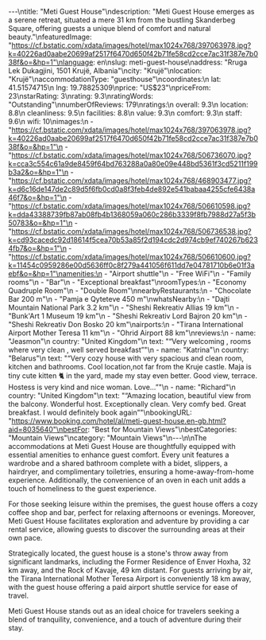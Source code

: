 ---\ntitle: "Meti Guest House"\ndescription: "Meti Guest House emerges as a serene retreat, situated a mere 31 km from the bustling Skanderbeg Square, offering guests a unique blend of comfort and natural beauty."\nfeaturedImage: "https://cf.bstatic.com/xdata/images/hotel/max1024x768/397063978.jpg?k=40226ad0aabe20699af2517f6470d650f42b71fe58cd2cce7ac31f387e7b038f&o=&hp=1"\nlanguage: en\nslug: meti-guest-house\naddress: "Rruga Lek Dukagjini, 1501 Krujë, Albania"\ncity: "Krujë"\nlocation: "Krujë"\naccommodationType: "guesthouse"\ncoordinates:\n  lat: 41.51574715\n  lng: 19.78825309\nprice: "US$23"\npriceFrom: 23\nstarRating: 3\nrating: 9.3\nratingWords: "Outstanding"\nnumberOfReviews: 179\nratings:\n  overall: 9.3\n  location: 8.8\n  cleanliness: 9.5\n  facilities: 8.8\n  value: 9.3\n  comfort: 9.3\n  staff: 9.6\n  wifi: 10\nimages:\n  - "https://cf.bstatic.com/xdata/images/hotel/max1024x768/397063978.jpg?k=40226ad0aabe20699af2517f6470d650f42b71fe58cd2cce7ac31f387e7b038f&o=&hp=1"\n  - "https://cf.bstatic.com/xdata/images/hotel/max1024x768/506736070.jpg?k=cca3c554c61a9de8459f64bd763288a0a80e09e448bd5361f3cd5211f199b3a2&o=&hp=1"\n  - "https://cf.bstatic.com/xdata/images/hotel/max1024x768/468903477.jpg?k=d6c16de147de2c89d5f6fb0cd0a8f3feb4de892e541babaa4255cfe6438a46f7&o=&hp=1"\n  - "https://cf.bstatic.com/xdata/images/hotel/max1024x768/506610598.jpg?k=dda43388739fb87ab08fb4b1368059a060c286b3339f8fb7988d27a5f3b50783&o=&hp=1"\n  - "https://cf.bstatic.com/xdata/images/hotel/max1024x768/506736538.jpg?k=cd93cacedc92d18614f5cea70b53a85f2d194cdc2d974cb9ef740267b6234fb7&o=&hp=1"\n  - "https://cf.bstatic.com/xdata/images/hotel/max1024x768/506610600.jpg?k=11454c0959286e00d5636ff0c8f279a441056f611dd7e04781710b6e01f3aebf&o=&hp=1"\namenities:\n  - "Airport shuttle"\n  - "Free WiFi"\n  - "Family rooms"\n  - "Bar"\n  - "Exceptional breakfast"\nroomTypes:\n  - "Economy Quadruple Room"\n  - "Double Room"\nnearbyRestaurants:\n  - "Chocolate Bar 200 m"\n  - "Pamja e Qyteteve 450 m"\nwhatsNearby:\n  - "Dajti Mountain National Park 3.2 km"\n  - "Sheshi Rekreativ Allias 19 km"\n  - "Bunk'Art 1 Museum 19 km"\n  - "Sheshi Rekreativ Lord Bajron 20 km"\n  - "Sheshi Rekreativ Don Bosko 20 km"\nairports:\n  - "Tirana International Airport Mother Teresa 11 km"\n  - "Ohrid Airport 88 km"\nreviews:\n  - name: "Jeasmon"\n    country: "United Kingdom"\n    text: "“Very welcoming , rooms where very clean , well served breakfast”"\n  - name: "Katrina"\n    country: "Belarus"\n    text: "“Very cozy house with very spacious and clean room, kitchen and bathrooms. Cool location,not far from the Kruje castle. Maja is tiny cute kitten 🐈 in the yard, made my stay even better. Good view, terrace. Hostess is very kind and nice woman. Love...”"\n  - name: "Richard"\n    country: "United Kingdom"\n    text: "“Amazing location, beautiful view from the balcony. Wonderful host. Exceptionally clean. Very comfy bed. Great breakfast. I would definitely book again”"\nbookingURL: "https://www.booking.com/hotel/al/meti-guest-house.en-gb.html?aid=8035640"\nbestFor: "Best for Mountain Views"\nbestCategories: "Mountain Views"\ncategory: "Mountain Views"\n---\n\nThe accommodations at Meti Guest House are thoughtfully equipped with essential amenities to enhance guest comfort. Every unit features a wardrobe and a shared bathroom complete with a bidet, slippers, a hairdryer, and complimentary toiletries, ensuring a home-away-from-home experience. Additionally, the convenience of an oven in each unit adds a touch of homeliness to the guest experience.

For those seeking leisure within the premises, the guest house offers a cozy coffee shop and bar, perfect for relaxing afternoons or evenings. Moreover, Meti Guest House facilitates exploration and adventure by providing a car rental service, allowing guests to discover the surrounding areas at their own pace.

Strategically located, the guest house is a stone's throw away from significant landmarks, including the Former Residence of Enver Hoxha, 32 km away, and the Rock of Kavaje, 49 km distant. For guests arriving by air, the Tirana International Mother Teresa Airport is conveniently 18 km away, with the guest house offering a paid airport shuttle service for ease of travel.

Meti Guest House stands out as an ideal choice for travelers seeking a blend of tranquility, convenience, and a touch of adventure during their stay.